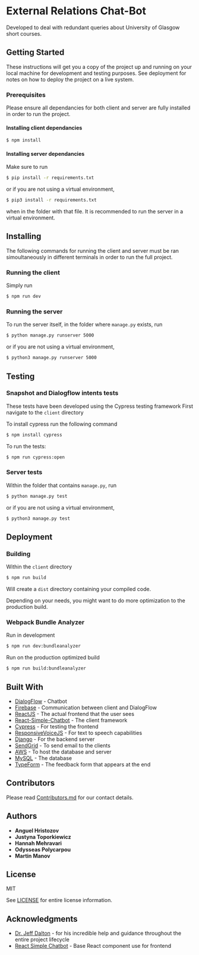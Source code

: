 # External Relations Chat-Bot

Developed to deal with redundant queries about University of Glasgow short courses.

## Getting Started

These instructions will get you a copy of the project up and running on your local machine for development and testing purposes. See deployment for notes on how to deploy the project on a live system.


### Prerequisites

Please ensure all dependancies for both client and server are fully installed in order to run the project.

#### Installing client dependancies

```bash
$ npm install
```

#### Installing server dependancies

Make sure to run
```bash
$ pip install -r requirements.txt
```

or if you are not using a virtual environment,
```bash
$ pip3 install -r requirements.txt
```

when in the folder with that file. It is recommended to run the server in a virtual environment.


## Installing

The following commands for running the client and server must be ran simoultaneously in different terminals in order to run the full project.

### Running the client

Simply run

```bash
$ npm run dev
```

### Running the server

To run the server itself, in the folder where ```manage.py``` exists, run
```bash
$ python manage.py runserver 5000
```

or if you are not using a virtual environment,
```bash
$ python3 manage.py runserver 5000
```

## Testing

### Snapshot and Dialogflow intents tests

These tests have been developed using the Cypress testing framework
First navigate to the `client` directory

To install cypress run the following command
```bash
$ npm install cypress
```
To run the tests:

```bash
$ npm run cypress:open
```

### Server tests

Within the folder that contains ```manage.py```, run

```bash
$ python manage.py test
```

or if you are not using a virtual environment,
```bash
$ python3 manage.py test
```

## Deployment

### Building

Within the `client` directory

```bash
$ npm run build
```

Will create a `dist` directory containing your compiled code.

Depending on your needs, you might want to do more optimization to the production build.

### Webpack Bundle Analyzer


Run in development

```bash
$ npm run dev:bundleanalyzer
```

Run on the production optimized build

```bash
$ npm run build:bundleanalyzer
```


## Built With

- [DialogFlow](https://dialogflow.com/) - Chatbot
- [Firebase](https://firebase.google.com/) - Communication between client and DialogFlow
- [ReactJS](https://reactjs.org/) - The actual frontend that the user sees
- [React-Simple-Chatbot](https://lucasbassetti.com.br/react-simple-chatbot/) - The client framework
- [Cypress](https://www.cypress.io/) - For testing the frontend
- [ResponsiveVoiceJS](https://responsivevoice.org/api/) - For text to speech capabilities
- [Django](https://www.djangoproject.com/) - For the backend server
- [SendGrid](https://sendgrid.com/) - To send email to the clients
- [AWS](https://aws.amazon.com) - To host the database and server
- [MySQL](https://www.mysql.com/) - The database
- [TypeForm](https://www.typeform.com/) - The feedback form that appears at the end

## Contributors

Please read [Contributors.md](Contributors.md) for our contact details.


## Authors

- **Anguel Hristozov**
- **Justyna Toporkiewicz**
- **Hannah Mehravari**
- **Odysseas Polycarpou**
- **Martin Manov**


## License

MIT

See [LICENSE](LICENCE) for entire license information.

## Acknowledgments

* [Dr. Jeff Dalton](http://www.dcs.gla.ac.uk/~jeff/) - for his incredible help and guidance throughout the entire project lifecycle
* [React Simple Chatbot](https://lucasbassetti.com.br/react-simple-chatbot/) - Base React component use for frontend

